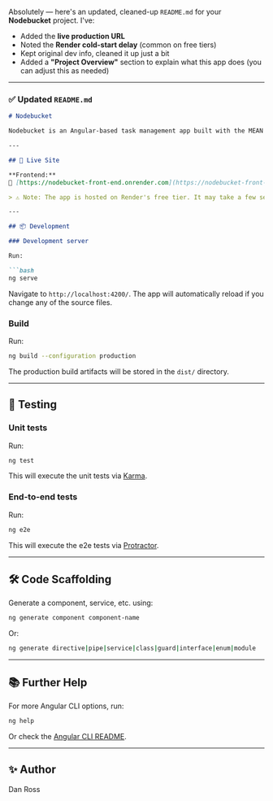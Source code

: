 Absolutely — here's an updated, cleaned-up `README.md` for your **Nodebucket** project. I've:

- Added the **live production URL**  
- Noted the **Render cold-start delay** (common on free tiers)  
- Kept original dev info, cleaned it up just a bit  
- Added a **"Project Overview"** section to explain what this app does (you can adjust this as needed)

---

### ✅ Updated `README.md`

```markdown
# Nodebucket

Nodebucket is an Angular-based task management app built with the MEAN stack (MongoDB, Express, Angular, Node.js). Employees can log in by their employee ID and manage their assigned tasks in "To Do" and "Done" categories.

---

## 🚀 Live Site

**Frontend:**  
🔗 [https://nodebucket-front-end.onrender.com](https://nodebucket-front-end.onrender.com)

> ⚠️ Note: The app is hosted on Render's free tier. It may take a few seconds to "wake up" if it hasn't been accessed in a while (cold start).

---

## 📦 Development

### Development server

Run:

```bash
ng serve
```

Navigate to `http://localhost:4200/`. The app will automatically reload if you change any of the source files.

### Build

Run:

```bash
ng build --configuration production
```

The production build artifacts will be stored in the `dist/` directory.

---

## 🧪 Testing

### Unit tests

Run:

```bash
ng test
```

This will execute the unit tests via [Karma](https://karma-runner.github.io).

### End-to-end tests

Run:

```bash
ng e2e
```

This will execute the e2e tests via [Protractor](http://www.protractortest.org/).

---

## 🛠 Code Scaffolding

Generate a component, service, etc. using:

```bash
ng generate component component-name
```

Or:

```bash
ng generate directive|pipe|service|class|guard|interface|enum|module
```

---

## 📚 Further Help

For more Angular CLI options, run:

```bash
ng help
```

Or check the [Angular CLI README](https://github.com/angular/angular-cli/blob/master/README.md).

---

## ✨ Author

Dan Ross
```

